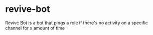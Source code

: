 # revive-bot
Revive Bot is a bot that pings a role if there's no activity on a specific channel for x amount of time
